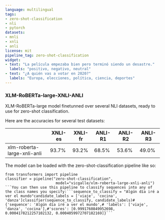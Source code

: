 ```yaml
---
language: multilingual
tags:
- zero-shot-classification
- nli
- pytorch
datasets:
- mnli
- xnli
- anli
license: mit
pipeline_tag: zero-shot-classification
widget:
- text: "La película empezaba bien pero terminó siendo un desastre." 
  labels: "positivo, negativo, neutral"
- text: "¿A quién vas a votar en 2020?"
  labels: "Europa, elecciones, política, ciencia, deportes"
---
```


### XLM-RoBERTa-large-XNLI-ANLI

XLM-RoBERTa-large model finetunned over several NLI datasets, ready to use for zero-shot classification.

Here are the accuracies for several test datasets:

|                             | XNLI-es | XNLI-fr | ANLI-R1 | ANLI-R2 | ANLI-R3 |
|-----------------------------|---------|---------|---------|---------|---------|
| xlm-roberta-large-xnli-anli | 93.7% | 93.2% | 68.5%  | 53.6%  | 49.0%  |

The model can be loaded with the zero-shot-classification pipeline like so:
```
from transformers import pipeline
classifier = pipeline("zero-shot-classification", 
                       model="vicgalle/xlm-roberta-large-xnli-anli")
```You can then use this pipeline to classify sequences into any of the class names you specify:```sequence_to_classify = "Algún día iré a ver el mundo"candidate_labels = ['viaje', 'cocina', 'danza']classifier(sequence_to_classify, candidate_labels)#{'sequence': 'Algún día iré a ver el mundo',# 'labels': ['viaje', 'danza', 'cocina'],#'scores': [0.9991760849952698, 0.0004178212257102132, 0.0004059972707182169]}```
